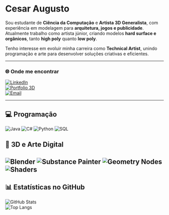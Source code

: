 # Cesar Augusto

Sou estudante de **Ciência da Computação** e **Artista 3D Generalista**, com experiência em modelagem para **arquitetura, jogos e publicidade**.  
Atualmente trabalho como artista júnior, criando modelos **hard surface e orgânicos**, tanto **high poly** quanto **low poly**.  

Tenho interesse em evoluir minha carreira como **Technical Artist**, unindo programação e arte para desenvolver soluções criativas e eficientes.

---

### 🌐 Onde me encontrar
[![LinkedIn](https://img.shields.io/badge/LinkedIn-0A66C2?style=for-the-badge&logo=linkedin&logoColor=white)](https://www.linkedin.com/in/cesar-augusto-floriani)  
[![Portfolio 3D](https://img.shields.io/badge/ArtStation-13AFF0?style=for-the-badge&logo=artstation&logoColor=white)](https://www.artstation.com/caesar_unkown)  
[![Email](https://img.shields.io/badge/Email-D14836?style=for-the-badge&logo=gmail&logoColor=white)](mailto:cafcaesar@gmail.com)

---

## 💻 Programação
![Java](https://img.shields.io/badge/Java-ED8B00?style=for-the-badge&logo=openjdk&logoColor=white)
![C#](https://img.shields.io/badge/C%23-239120?style=for-the-badge&logo=c-sharp&logoColor=white)
![Python](https://img.shields.io/badge/Python-3776AB?style=for-the-badge&logo=python&logoColor=white)
![SQL](https://img.shields.io/badge/SQL-003B57?style=for-the-badge&logo=database&logoColor=white)

## 🎨 3D e Arte Digital
![Blender](https://img.shields.io/badge/Blender-F5792A?style=for-the-badge&logo=blender&logoColor=white)
![Substance Painter](https://img.shields.io/badge/Substance_Painter-FF4C1F?style=for-the-badge&logo=adobe&logoColor=white)
![Geometry Nodes](https://img.shields.io/badge/Geometry_Nodes-5A5A5A?style=for-the-badge&logo=blender&logoColor=white)
![Shaders](https://img.shields.io/badge/Shaders-181717?style=for-the-badge&logo=opengl&logoColor=white)
---

## 📊 Estatísticas no GitHub

![GitHub Stats](https://github-readme-stats.vercel.app/api?username=cesar-augusto&show_icons=true&theme=default&hide_title=true)  
![Top Langs](https://github-readme-stats.vercel.app/api/top-langs/?username=cesar-augusto&layout=compact&theme=default)
